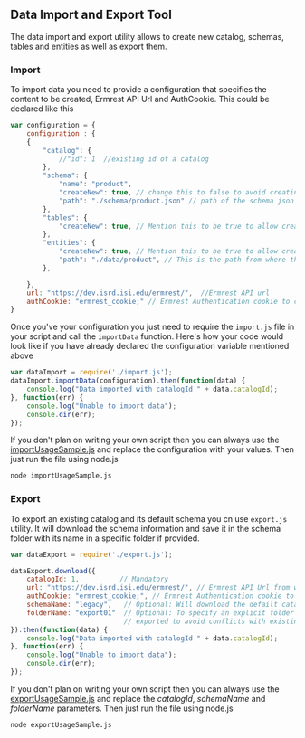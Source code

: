 ## Data Import and Export Tool

The data import and export utility allows to create new catalog, schemas, tables and entities as well as export them.

### Import

To import data you need to provide a configuration that specifies the content to be created, Ermrest API Url and AuthCookie. This could be declared like this

```javascript
var configuration = {
	configuration : {
	{
	    "catalog": {
	        //"id": 1  //existing id of a catalog
	    },
	    "schema": {
	        "name": "product",
	        "createNew": true, // change this to false to avoid creating new schema
	        "path": "./schema/product.json" // path of the schema json file in data_setup folder
	    },
	    "tables": {
	        "createNew": true, // Mention this to be true to allow creating new tables
	    },
	    "entities": {
	        "createNew": true, // Mention this to be true to allow creating new entities
	        "path": "./data/product", // This is the path from where the json for the entities will be picked for import
	    },

	},
	url: "https://dev.isrd.isi.edu/ermrest/",  //Ermrest API url
	authCookie: "ermrest_cookie;" // Ermrest Authentication cookie to create data
}
```

Once you've your configuration you just need to require the `import.js` file in your script and call the `importData` function. Here's how your code would look like if you have already declared the configuration variable mentioned above

```javascript
var dataImport = require('./import.js');
dataImport.importData(configuration).then(function(data) {
	console.log("Data imported with catalogId " + data.catalogId);
}, function(err) {
	console.log("Unable to import data");
	console.dir(err);
});
```

If you don't plan on writing your own script then you can always use the [importUsageSample.js](/importUsageSample.js) and replace the configuration with your values. Then just run the file using node.js

```sh
node importUsageSample.js
```

### Export

To export an existing catalog and its default schema you cn use `export.js` utility. It will download the schema information and save it in the schema folder with its name in a specific folder if provided.

```javascript
var dataExport = require('./export.js');

dataExport.download({
	catalogId: 1,          // Mandatory
	url: "https://dev.isrd.isi.edu/ermrest/", // Ermrest API Url from where you want to download data
	authCookie: "ermrest_cookie;", // Ermrest Authentication cookie to download data
	schemaName: "legacy",   // Optional: Will download the defailt catalog if not provided
	folderName: "export01"  // Optional: To specify an explicit folder name inside the schema and data folder where the content will be 
							// exported to avoid conflicts with existing names
}).then(function(data) {
	console.log("Data imported with catalogId " + data.catalogId);
}, function(err) {
	console.log("Unable to import data");
	console.dir(err);
});
```

If you don't plan on writing your own script then you can always use the [exportUsageSample.js](/exportUsageSample.js) and replace the *catalogId*, *schemaName* and *folderName* parameters. Then just run the file using node.js

```sh
node exportUsageSample.js
```
